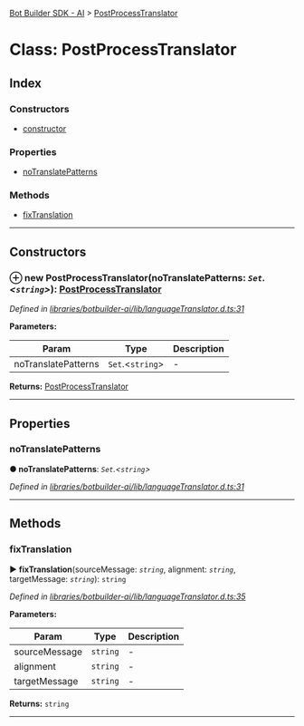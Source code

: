 [Bot Builder SDK - AI](../README.md) > [PostProcessTranslator](../classes/botbuilder_ai.postprocesstranslator.md)



# Class: PostProcessTranslator

## Index

### Constructors

* [constructor](botbuilder_ai.postprocesstranslator.md#constructor)


### Properties

* [noTranslatePatterns](botbuilder_ai.postprocesstranslator.md#notranslatepatterns)


### Methods

* [fixTranslation](botbuilder_ai.postprocesstranslator.md#fixtranslation)



---
## Constructors
<a id="constructor"></a>


### ⊕ **new PostProcessTranslator**(noTranslatePatterns: *`Set`.<`string`>*): [PostProcessTranslator](botbuilder_ai.postprocesstranslator.md)


*Defined in [libraries/botbuilder-ai/lib/languageTranslator.d.ts:31](https://github.com/Microsoft/botbuilder-js/blob/68b6da0/libraries/botbuilder-ai/lib/languageTranslator.d.ts#L31)*



**Parameters:**

| Param | Type | Description |
| ------ | ------ | ------ |
| noTranslatePatterns | `Set`.<`string`>   |  - |





**Returns:** [PostProcessTranslator](botbuilder_ai.postprocesstranslator.md)

---


## Properties
<a id="notranslatepatterns"></a>

###  noTranslatePatterns

**●  noTranslatePatterns**:  *`Set`.<`string`>* 

*Defined in [libraries/botbuilder-ai/lib/languageTranslator.d.ts:31](https://github.com/Microsoft/botbuilder-js/blob/68b6da0/libraries/botbuilder-ai/lib/languageTranslator.d.ts#L31)*





___


## Methods
<a id="fixtranslation"></a>

###  fixTranslation

► **fixTranslation**(sourceMessage: *`string`*, alignment: *`string`*, targetMessage: *`string`*): `string`



*Defined in [libraries/botbuilder-ai/lib/languageTranslator.d.ts:35](https://github.com/Microsoft/botbuilder-js/blob/68b6da0/libraries/botbuilder-ai/lib/languageTranslator.d.ts#L35)*



**Parameters:**

| Param | Type | Description |
| ------ | ------ | ------ |
| sourceMessage | `string`   |  - |
| alignment | `string`   |  - |
| targetMessage | `string`   |  - |





**Returns:** `string`





___


